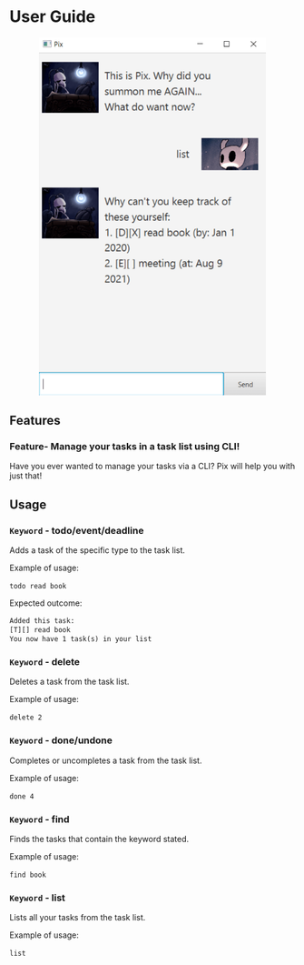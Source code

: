 # User Guide

<p align="center">
    <img src="Ui.png" width="400" alt="Ui"/>
</p>

## Features

### Feature- Manage your tasks in a task list using CLI!

Have you ever wanted to manage your tasks via a CLI? Pix will help you with just that!

## Usage

### `Keyword` - todo/event/deadline

Adds a task of the specific type to the task list.

Example of usage: 

`todo read book`

Expected outcome:

```
Added this task: 
[T][] read book
You now have 1 task(s) in your list

```

### `Keyword` - delete

Deletes a task from the task list.

Example of usage:

`delete 2`

### `Keyword` - done/undone

Completes or uncompletes a task from the task list.

Example of usage:

`done 4`

### `Keyword` - find

Finds the tasks that contain the keyword stated.

Example of usage:

`find book`

### `Keyword` - list

Lists all your tasks from the task list.

Example of usage:

`list`